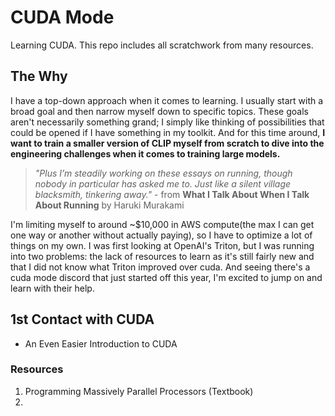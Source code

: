 # CUDA Mode
Learning CUDA. This repo includes all scratchwork from many resources.

## The Why
I have a top-down approach when it comes to learning. I usually start with a broad goal and then narrow myself down to specific topics. These goals aren't necessarily something grand; I simply like thinking of possibilities that could be opened if I have something in my toolkit. And for this time around, **I want to train a smaller version of CLIP myself from scratch to dive into the engineering challenges when it comes to training large models.**

> *"Plus I’m steadily working on these essays on running, though nobody
in particular has asked me to. Just like a silent village blacksmith, tinkering away."* - from **What I Talk About When I Talk About Running** by Haruki Murakami
  
I'm limiting myself to around ~$10,000 in AWS compute(the max I can get one way or another without actually paying), so I have to optimize a lot of things on my own. I was first looking at OpenAI's Triton, but I was running into two problems: the lack of resources to learn as it's still fairly new and that I did not know what Triton improved over cuda. And seeing there's a cuda mode discord that just started off this year, I'm excited to jump on and learn with their help.


## 1st Contact with CUDA
- An Even Easier Introduction to CUDA

### Resources
1. Programming Massively Parallel Processors (Textbook)
2. 

